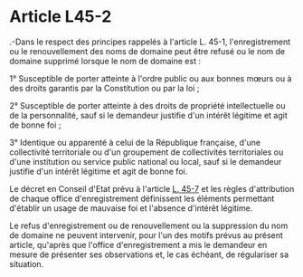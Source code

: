 # Article L45-2

.-Dans le respect des principes rappelés à l'article L. 45-1, l'enregistrement ou le renouvellement des noms de domaine peut être refusé ou le nom de domaine supprimé lorsque le nom de domaine est : 

1° Susceptible de porter atteinte à l'ordre public ou aux bonnes mœurs ou à des droits garantis par la Constitution ou par la loi ; 

2° Susceptible de porter atteinte à des droits de propriété intellectuelle ou de la personnalité, sauf si le demandeur justifie d'un intérêt légitime et agit de bonne foi ; 

3° Identique ou apparenté à celui de la République française, d'une collectivité territoriale ou d'un groupement de collectivités territoriales ou d'une institution ou service public national ou local, sauf si le demandeur justifie d'un intérêt légitime et agit de bonne foi. 

Le décret en Conseil d'Etat prévu à l'article [L. 45-7][1] et les règles d'attribution de chaque office d'enregistrement définissent les éléments permettant d'établir un usage de mauvaise foi et l'absence d'intérêt légitime. 

Le refus d'enregistrement ou de renouvellement ou la suppression du nom de domaine ne peuvent intervenir, pour l'un des motifs prévus au présent article, qu'après que l'office d'enregistrement a mis le demandeur en mesure de présenter ses observations et, le cas échéant, de régulariser sa situation.

 [1]: /affichCodeArticle.do?cidTexte=LEGITEXT000006070987&idArticle=LEGIARTI000023754436&dateTexte=&categorieLien=cid